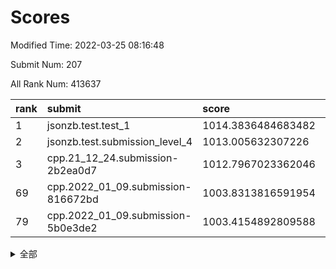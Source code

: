 # Scores

Modified Time: 2022-03-25 08:16:48

Submit Num: 207

All Rank Num: 413637

| rank |               submit               |       score        |       sigma        | pk_num |
| :--- | :--------------------------------- | :----------------- | :----------------- | :----- |
| 1    | jsonzb.test.test_1                 | 1014.3836484683482 | 0.8334894618049025 | 7996   |
| 2    | jsonzb.test.submission_level_4     | 1013.005632307226  | 0.7965967938164685 | 7995   |
| 3    | cpp.21_12_24.submission-2b2ea0d7   | 1012.7967023362046 | 0.7848693177395929 | 7994   |
| 69   | cpp.2022_01_09.submission-816672bd | 1003.8313816591954 | 0.7356781036292669 | 7993   |
| 79   | cpp.2022_01_09.submission-5b0e3de2 | 1003.4154892809588 | 0.7124580854394973 | 8000   |


<details>
<summary>全部</summary>

| rank |                 submit                 |       score        |       sigma        | pk_num |
| :--- | :------------------------------------- | :----------------- | :----------------- | :----- |
| 1    | jsonzb.test.test_1                     | 1014.3836484683482 | 0.8334894618049025 | 7996   |
| 2    | jsonzb.test.submission_level_4         | 1013.005632307226  | 0.7965967938164685 | 7995   |
| 3    | cpp.21_12_24.submission-2b2ea0d7       | 1012.7967023362046 | 0.7848693177395929 | 7994   |
| 4    | gobigger.level_3.submission_level_3_22 | 1011.664504047012  | 0.7659078529210553 | 7986   |
| 5    | gobigger.level_3.submission_level_3_11 | 1011.4610218733695 | 0.7649200962158881 | 7994   |
| 6    | gobigger.level_3.submission_level_3_40 | 1011.331306970044  | 0.7645495594591324 | 7993   |
| 7    | gobigger.level_3.submission_level_3_32 | 1011.1010163766159 | 0.7739692615337848 | 7993   |
| 8    | gobigger.level_3.submission_level_3_45 | 1011.0272474056509 | 0.7675340243888066 | 7988   |
| 9    | gobigger.level_3.submission_level_3_49 | 1010.963849576481  | 0.7443516868917311 | 7993   |
| 10   | gobigger.level_3.submission_level_3_23 | 1010.9207131026845 | 0.7781889460801114 | 7999   |
| 11   | gobigger.level_3.submission_level_3_30 | 1010.8566364695645 | 0.7804000058130844 | 7994   |
| 12   | gobigger.level_3.submission_level_3_15 | 1010.8116145652524 | 0.7680959598974383 | 7990   |
| 13   | gobigger.level_3.submission_level_3_34 | 1010.7122529493157 | 0.7526427276122648 | 7994   |
| 14   | gobigger.level_3.submission_level_3_3  | 1010.4696428535831 | 0.7749699525145234 | 7992   |
| 15   | gobigger.level_3.submission_level_3_25 | 1010.4124448185838 | 0.756113628479785  | 7993   |
| 16   | gobigger.level_3.submission_level_3_27 | 1010.3867700332963 | 0.7539788340768676 | 7996   |
| 17   | gobigger.level_3.submission_level_3_21 | 1010.3392415496095 | 0.7569116306469954 | 7990   |
| 18   | gobigger.level_3.submission_level_3_46 | 1010.2494171997541 | 0.7709777624455637 | 7996   |
| 19   | gobigger.level_3.submission_level_3_5  | 1010.1500352599492 | 0.7587972014797976 | 7996   |
| 20   | gobigger.level_3.submission_level_3_10 | 1010.1199908790677 | 0.7393244730663521 | 7995   |
| 21   | gobigger.level_3.submission_level_3_36 | 1010.082045022617  | 0.7746198276505193 | 7991   |
| 22   | gobigger.level_3.submission_level_3_7  | 1010.061579733036  | 0.7496767069911666 | 7997   |
| 23   | gobigger.level_3.submission_level_3_35 | 1010.0559197576056 | 0.7729987078318469 | 7991   |
| 24   | gobigger.level_3.submission_level_3_28 | 1010.0194424998133 | 0.7581664438107749 | 7994   |
| 25   | gobigger.level_3.submission_level_3_43 | 1010.0178042988374 | 0.750555031482325  | 7996   |
| 26   | gobigger.level_3.submission_level_3_16 | 1009.981952163691  | 0.754862624727971  | 7993   |
| 27   | gobigger.level_3.submission_level_3_4  | 1009.9684212939906 | 0.7634958941410238 | 7995   |
| 28   | gobigger.level_3.submission_level_3_13 | 1009.9145769769939 | 0.7479473785785681 | 7998   |
| 29   | gobigger.level_3.submission_level_3_24 | 1009.7174131336833 | 0.7374308448438542 | 7993   |
| 30   | gobigger.level_3.submission_level_3_8  | 1009.713508905521  | 0.7574236613030059 | 7997   |
| 31   | gobigger.level_3.submission_level_3_18 | 1009.6745901022688 | 0.7541456438066072 | 7993   |
| 32   | gobigger.level_3.submission_level_3_39 | 1009.6199893251858 | 0.7609506369859691 | 7992   |
| 33   | gobigger.level_3.submission_level_3_29 | 1009.4187337389561 | 0.752179722524478  | 7990   |
| 34   | gobigger.level_3.submission_level_3_44 | 1009.4081985387495 | 0.7693438569047416 | 7996   |
| 35   | gobigger.level_3.submission_level_3_37 | 1009.3591282617213 | 0.765942036297128  | 7990   |
| 36   | gobigger.level_3.submission_level_3_9  | 1009.3086918843134 | 0.7271117340712103 | 7992   |
| 37   | gobigger.level_3.submission_level_3_19 | 1009.2701159282736 | 0.7618443514996475 | 7990   |
| 38   | gobigger.level_3.submission_level_3_26 | 1009.2391819796372 | 0.7344042431500603 | 7988   |
| 39   | gobigger.level_3.submission_level_3_12 | 1009.1770668384638 | 0.7284753376833503 | 7998   |
| 40   | gobigger.level_3.submission_level_3_41 | 1009.0914359849518 | 0.750377758688894  | 7995   |
| 41   | gobigger.level_3.submission_level_3_31 | 1009.0707618231764 | 0.7468491687480362 | 7995   |
| 42   | gobigger.level_3.submission_level_3_14 | 1009.0130228585941 | 0.7449223725931627 | 7993   |
| 43   | gobigger.level_3.submission_level_3_47 | 1008.95765885396   | 0.7567167233343083 | 7994   |
| 44   | gobigger.level_3.submission_level_3_42 | 1008.9140188409237 | 0.7454560535496837 | 7995   |
| 45   | gobigger.level_3.submission_level_3_2  | 1008.9083925327154 | 0.7562069606807277 | 7995   |
| 46   | gobigger.level_3.submission_level_3_6  | 1008.6905059392991 | 0.7293587216718954 | 7993   |
| 47   | gobigger.level_3.submission_level_3_20 | 1008.6419330097757 | 0.733443841744045  | 7991   |
| 48   | gobigger.level_3.submission_level_3_48 | 1008.6111946843016 | 0.747997417275118  | 7993   |
| 49   | gobigger.level_3.submission_level_3_33 | 1008.6011052530237 | 0.7463187264254922 | 7996   |
| 50   | gobigger.level_3.submission_level_3_1  | 1008.5149257994786 | 0.7706431484532432 | 7989   |
| 51   | gobigger.level_3.submission_level_3_17 | 1008.4439709534154 | 0.7312041797176513 | 7995   |
| 52   | gobigger.level_3.submission_level_3_38 | 1007.6494315390029 | 0.7256014556960355 | 7993   |
| 53   | gobigger.level_3.submission_level_3_0  | 1007.4885339785714 | 0.7290966605906953 | 7995   |
| 54   | gobigger.level_1.submission_level_1_39 | 1004.5394369429785 | 0.734061666415166  | 7993   |
| 55   | gobigger.level_1.submission_level_1_2  | 1004.475175585914  | 0.7139398207508674 | 7990   |
| 56   | gobigger.level_1.submission_level_1_0  | 1004.4298018105123 | 0.712344636453135  | 7994   |
| 57   | gobigger.level_1.submission_level_1_14 | 1004.3762096277682 | 0.7217912609770595 | 7995   |
| 58   | gobigger.level_1.submission_level_1_49 | 1004.3621485998469 | 0.7073965459121299 | 7994   |
| 59   | gobigger.level_1.submission_level_1_8  | 1004.2977357296448 | 0.7214820974235947 | 8001   |
| 60   | gobigger.level_1.submission_level_1_23 | 1004.1697749381063 | 0.7140095615028196 | 7993   |
| 61   | gobigger.level_1.submission_level_1_36 | 1004.1170731563421 | 0.7258061235643909 | 7999   |
| 62   | gobigger.level_1.submission_level_1_12 | 1004.1026003558949 | 0.7192151334389775 | 7995   |
| 63   | gobigger.level_1.submission_level_1_47 | 1004.0875833231441 | 0.7129236665792456 | 7998   |
| 64   | gobigger.level_1.submission_level_1_6  | 1004.0189179936317 | 0.7135211063319289 | 7991   |
| 65   | gobigger.level_1.submission_level_1_44 | 1003.9780182491533 | 0.7193611341574981 | 7986   |
| 66   | gobigger.level_1.submission_level_1_34 | 1003.9337409168942 | 0.7080310611814636 | 7991   |
| 67   | gobigger.level_1.submission_level_1_19 | 1003.931483803584  | 0.7116118488994603 | 7990   |
| 68   | gobigger.level_1.submission_level_1_28 | 1003.8423560973051 | 0.7253880375211781 | 7992   |
| 69   | cpp.2022_01_09.submission-816672bd     | 1003.8313816591954 | 0.7356781036292669 | 7993   |
| 70   | gobigger.level_1.submission_level_1_16 | 1003.7621390578538 | 0.7111496629834553 | 7995   |
| 71   | gobigger.level_1.submission_level_1_45 | 1003.6131949531624 | 0.7175562913606722 | 7991   |
| 72   | gobigger.level_1.submission_level_1_10 | 1003.5972086293335 | 0.7189935451177121 | 7990   |
| 73   | gobigger.level_1.submission_level_1_29 | 1003.5956488477242 | 0.704778231343901  | 7999   |
| 74   | gobigger.level_1.submission_level_1_46 | 1003.5926186388915 | 0.7182622453883332 | 7992   |
| 75   | gobigger.level_1.submission_level_1_41 | 1003.5716330852855 | 0.7152706198517848 | 7992   |
| 76   | gobigger.level_1.submission_level_1_15 | 1003.5517566360655 | 0.7172344878961047 | 7988   |
| 77   | gobigger.level_1.submission_level_1_9  | 1003.5099834734178 | 0.7058145092661217 | 7994   |
| 78   | gobigger.level_1.submission_level_1_38 | 1003.4203574173392 | 0.7032505762305755 | 7992   |
| 79   | cpp.2022_01_09.submission-5b0e3de2     | 1003.4154892809588 | 0.7124580854394973 | 8000   |
| 80   | gobigger.level_1.submission_level_1_25 | 1003.4143991996744 | 0.7055174512822688 | 7994   |
| 81   | gobigger.level_1.submission_level_1_24 | 1003.354367199089  | 0.7147026414764123 | 7996   |
| 82   | gobigger.level_1.submission_level_1_4  | 1003.3530826160919 | 0.7018746796934897 | 7992   |
| 83   | gobigger.level_1.submission_level_1_32 | 1003.337144497048  | 0.7226069001774884 | 7994   |
| 84   | gobigger.level_1.submission_level_1_13 | 1003.3046649996179 | 0.7127017258121101 | 7988   |
| 85   | gobigger.level_1.submission_level_1_7  | 1003.2612424697164 | 0.707925632417632  | 7994   |
| 86   | gobigger.level_1.submission_level_1_26 | 1003.1714582087834 | 0.7203804235016168 | 7993   |
| 87   | gobigger.level_1.submission_level_1_37 | 1003.1279503965686 | 0.7085796705965579 | 7990   |
| 88   | gobigger.level_1.submission_level_1_3  | 1003.0926085205715 | 0.7175146270661771 | 7996   |
| 89   | gobigger.level_1.submission_level_1_1  | 1003.0909012313923 | 0.7074658021916539 | 7994   |
| 90   | gobigger.level_1.submission_level_1_30 | 1003.0455530643825 | 0.7132877647556071 | 7996   |
| 91   | gobigger.level_1.submission_level_1_42 | 1003.0300147390528 | 0.7237620145518985 | 7999   |
| 92   | gobigger.level_1.submission_level_1_22 | 1002.8943533057477 | 0.723681050873053  | 7992   |
| 93   | gobigger.level_1.submission_level_1_35 | 1002.8410069171642 | 0.710788302777115  | 7995   |
| 94   | gobigger.level_1.submission_level_1_5  | 1002.7491225771843 | 0.7075594292970335 | 7993   |
| 95   | gobigger.level_1.submission_level_1_20 | 1002.714848415404  | 0.7120682799421253 | 7993   |
| 96   | gobigger.level_1.submission_level_1_48 | 1002.7032946598605 | 0.7106562642079647 | 7996   |
| 97   | gobigger.level_1.submission_level_1_21 | 1002.6724845915902 | 0.7088553137662814 | 7992   |
| 98   | gobigger.level_1.submission_level_1_17 | 1002.6519628689787 | 0.7172656810305401 | 7993   |
| 99   | gobigger.level_1.submission_level_1_43 | 1002.6365858778602 | 0.7329423497955212 | 7991   |
| 100  | gobigger.level_1.submission_level_1_31 | 1002.6174484964833 | 0.7122782205900166 | 7990   |
| 101  | gobigger.level_1.submission_level_1_18 | 1002.5426324567536 | 0.7126055436996058 | 7993   |
| 102  | gobigger.level_1.submission_level_1_33 | 1002.4908335153037 | 0.7103822120980139 | 7991   |
| 103  | gobigger.level_1.submission_level_1_27 | 1002.4669326059943 | 0.7118209092381111 | 7999   |
| 104  | gobigger.level_1.submission_level_1_40 | 1002.2885169677347 | 0.7056499112109115 | 7988   |
| 105  | gobigger.level_1.submission_level_1_11 | 1002.2729282648686 | 0.7156468740182966 | 7991   |
| 106  | gobigger.random.submission_random_24   | 998.1446350382159  | 0.70075817824834   | 7988   |
| 107  | gobigger.random.submission_random_30   | 997.4567896658767  | 0.7044026103991269 | 7992   |
| 108  | gobigger.random.submission_random_31   | 997.0749209349004  | 0.7048232387120013 | 7990   |
| 109  | gobigger.random.submission_random_35   | 996.962687872914   | 0.7149596212299594 | 7996   |
| 110  | gobigger.random.submission_random_49   | 996.8921697835193  | 0.7140038708569512 | 7996   |
| 111  | gobigger.random.submission_random_14   | 996.8508546609389  | 0.719633050023249  | 7989   |
| 112  | gobigger.random.submission_random_19   | 996.8279750092667  | 0.7168482996673572 | 7994   |
| 113  | gobigger.random.submission_random_8    | 996.7969473724569  | 0.70382164153139   | 7995   |
| 114  | gobigger.random.submission_random_18   | 996.7968790163549  | 0.7131837655769372 | 7994   |
| 115  | gobigger.random.submission_random_20   | 996.7634439140114  | 0.7170503497358915 | 7994   |
| 116  | gobigger.random.submission_random_21   | 996.6584368127084  | 0.7078432018849677 | 7997   |
| 117  | gobigger.random.submission_random_13   | 996.6441576504014  | 0.7091465719953741 | 7996   |
| 118  | gobigger.random.submission_random_40   | 996.4955791082755  | 0.7202375991960849 | 7997   |
| 119  | gobigger.random.submission_random_23   | 996.4644243834307  | 0.7117346089916414 | 7996   |
| 120  | gobigger.random.submission_random_43   | 996.4378151096347  | 0.7016297886723095 | 7983   |
| 121  | gobigger.random.submission_random_45   | 996.4018534327613  | 0.7120181892867141 | 7996   |
| 122  | gobigger.random.submission_random_3    | 996.3731473552344  | 0.6985677150826478 | 7992   |
| 123  | gobigger.random.submission_random_12   | 996.3372058382027  | 0.6998378320896761 | 7991   |
| 124  | gobigger.random.submission_random_29   | 996.3339878536362  | 0.7157808773934562 | 7991   |
| 125  | gobigger.random.submission_random_11   | 996.3234905038333  | 0.704953448926356  | 7995   |
| 126  | gobigger.random.submission_random_2    | 996.3138706158383  | 0.7083388459338494 | 7992   |
| 127  | gobigger.random.submission_random_7    | 996.1960335923453  | 0.720410763543448  | 7992   |
| 128  | gobigger.random.submission_random_47   | 996.1464523336335  | 0.7166823972359909 | 7993   |
| 129  | gobigger.random.submission_random_15   | 996.0814777319413  | 0.7113489314299954 | 7991   |
| 130  | gobigger.random.submission_random_16   | 996.0424595847567  | 0.714317749141274  | 7998   |
| 131  | gobigger.random.submission_random_46   | 996.0397899983587  | 0.7155133149851801 | 7996   |
| 132  | gobigger.random.submission_random_41   | 996.0101304665767  | 0.7208060039209645 | 7990   |
| 133  | gobigger.random.submission_random_48   | 995.9926932849748  | 0.7057250845008384 | 7995   |
| 134  | gobigger.random.submission_random_5    | 995.9736914078735  | 0.7122261424213857 | 7991   |
| 135  | gobigger.random.submission_random_26   | 995.8905594795053  | 0.7055041035892091 | 7990   |
| 136  | gobigger.random.submission_random_4    | 995.8401312552375  | 0.7174074302873648 | 7994   |
| 137  | gobigger.random.submission_random_1    | 995.8015316949397  | 0.7053636644553242 | 7992   |
| 138  | gobigger.random.submission_random_39   | 995.6684243823831  | 0.728526915772733  | 7998   |
| 139  | gobigger.random.submission_random_27   | 995.6444991027392  | 0.7195302716224705 | 7992   |
| 140  | gobigger.random.submission_random_28   | 995.6372589920292  | 0.7175482519287796 | 7992   |
| 141  | gobigger.random.submission_random_42   | 995.6293415099603  | 0.7132329050764415 | 7993   |
| 142  | gobigger.random.submission_random_44   | 995.5455900601288  | 0.7163907064385663 | 7995   |
| 143  | gobigger.random.submission_random_37   | 995.5309180610452  | 0.7016349513798742 | 7994   |
| 144  | gobigger.random.submission_random_32   | 995.4645309332916  | 0.726432692545453  | 7995   |
| 145  | gobigger.random.submission_random_17   | 995.4159418608504  | 0.7123966558662311 | 7989   |
| 146  | gobigger.random.submission_random_38   | 995.254737656911   | 0.7205208229321507 | 7997   |
| 147  | gobigger.level_2.submission_level_2_6  | 995.18807063287    | 0.7322686387481812 | 7992   |
| 148  | gobigger.random.submission_random_36   | 995.1840174585687  | 0.7243216993404817 | 7992   |
| 149  | gobigger.random.submission_random_10   | 995.182233866818   | 0.7257476493558312 | 7996   |
| 150  | gobigger.random.submission_random_33   | 995.1031308305298  | 0.709150742818489  | 7989   |
| 151  | gobigger.random.submission_random_22   | 994.7453186609189  | 0.7081413186574387 | 7994   |
| 152  | gobigger.random.submission_random_9    | 994.7221248347962  | 0.7307295418276832 | 7991   |
| 153  | gobigger.random.submission_random_0    | 994.6851640600759  | 0.7213253452810212 | 7992   |
| 154  | gobigger.random.submission_random_25   | 994.6762666632284  | 0.7207142030072722 | 7993   |
| 155  | gobigger.random.submission_random_34   | 994.4844084875766  | 0.7236008318353608 | 7991   |
| 156  | gobigger.random.submission_random_6    | 994.3871988227953  | 0.7079626049529788 | 7992   |
| 157  | gobigger.level_2.submission_level_2_30 | 993.6412207637886  | 0.7277099107215168 | 7994   |
| 158  | gobigger.level_2.submission_level_2_8  | 993.5526281675425  | 0.727165534289233  | 7993   |
| 159  | gobigger.level_2.submission_level_2_48 | 993.2512571230737  | 0.7438466558734795 | 7995   |
| 160  | gobigger.level_2.submission_level_2_49 | 993.2255979582336  | 0.7305702721074302 | 7990   |
| 161  | gobigger.level_2.submission_level_2_22 | 993.1436505991909  | 0.7497513609183237 | 7993   |
| 162  | gobigger.level_2.submission_level_2_21 | 993.121826492512   | 0.7369358192970893 | 7994   |
| 163  | gobigger.level_2.submission_level_2_23 | 993.1104300162643  | 0.7360041418652117 | 7993   |
| 164  | gobigger.level_2.submission_level_2_4  | 993.1095173883112  | 0.7278277459155941 | 7992   |
| 165  | gobigger.level_2.submission_level_2_41 | 992.9614065436434  | 0.7303824063509035 | 7993   |
| 166  | gobigger.level_2.submission_level_2_26 | 992.9545918415462  | 0.7440364943846108 | 7989   |
| 167  | gobigger.level_2.submission_level_2_32 | 992.886738795085   | 0.727598024931902  | 7990   |
| 168  | gobigger.level_2.submission_level_2_47 | 992.8832867791963  | 0.7431356581979894 | 7994   |
| 169  | gobigger.level_2.submission_level_2_20 | 992.8229225761403  | 0.7456884490756023 | 7993   |
| 170  | gobigger.level_2.submission_level_2_18 | 992.7994670020372  | 0.7548044616056175 | 7993   |
| 171  | gobigger.level_2.submission_level_2_42 | 992.780376334175   | 0.7627126205682623 | 7995   |
| 172  | gobigger.level_2.submission_level_2_5  | 992.7139578680404  | 0.7370198102200537 | 7993   |
| 173  | gobigger.level_2.submission_level_2_45 | 992.4876833463649  | 0.7459401718761712 | 7993   |
| 174  | gobigger.level_2.submission_level_2_1  | 992.477913307409   | 0.7517748016416156 | 7995   |
| 175  | gobigger.level_2.submission_level_2_19 | 992.4754461048221  | 0.7428417890700214 | 7993   |
| 176  | gobigger.level_2.submission_level_2_2  | 992.2975145230452  | 0.7564941789934869 | 7990   |
| 177  | gobigger.level_2.submission_level_2_31 | 992.2777495431232  | 0.7375369953169917 | 7993   |
| 178  | gobigger.level_2.submission_level_2_33 | 992.1651747649371  | 0.7517137730637136 | 7986   |
| 179  | gobigger.level_2.submission_level_2_24 | 992.1404806135569  | 0.748348202034735  | 7994   |
| 180  | gobigger.level_2.submission_level_2_27 | 992.131635712785   | 0.7601685999907591 | 7993   |
| 181  | gobigger.level_2.submission_level_2_9  | 992.1299103926028  | 0.7473786388039791 | 7991   |
| 182  | gobigger.level_2.submission_level_2_29 | 992.1058109819302  | 0.7494541059932434 | 7994   |
| 183  | gobigger.level_2.submission_level_2_38 | 992.0336232358522  | 0.7434369438937156 | 7993   |
| 184  | gobigger.level_2.submission_level_2_39 | 991.9314844580628  | 0.7591756057074716 | 7987   |
| 185  | gobigger.level_2.submission_level_2_10 | 991.9183729030524  | 0.7463947592767902 | 7991   |
| 186  | gobigger.level_2.submission_level_2_37 | 991.8486020464105  | 0.7440463244932282 | 7988   |
| 187  | gobigger.level_2.submission_level_2_13 | 991.814784079801   | 0.7383457411692413 | 7999   |
| 188  | gobigger.level_2.submission_level_2_43 | 991.779788548594   | 0.7409724374648232 | 7991   |
| 189  | gobigger.level_2.submission_level_2_7  | 991.7684332450226  | 0.7790072670965289 | 7986   |
| 190  | gobigger.level_2.submission_level_2_35 | 991.732804828965   | 0.751336726540975  | 7992   |
| 191  | gobigger.level_2.submission_level_2_44 | 991.6917138632255  | 0.7661892284654179 | 7994   |
| 192  | gobigger.level_2.submission_level_2_15 | 991.5814818627911  | 0.7374634372421373 | 7986   |
| 193  | gobigger.level_2.submission_level_2_16 | 991.5744883252695  | 0.7403591032698297 | 8002   |
| 194  | gobigger.level_2.submission_level_2_28 | 991.568667604011   | 0.7441485928177465 | 7990   |
| 195  | gobigger.level_2.submission_level_2_14 | 991.5610506242906  | 0.7712054905108854 | 7995   |
| 196  | gobigger.level_2.submission_level_2_36 | 991.5509633345779  | 0.759678735026422  | 7989   |
| 197  | gobigger.level_2.submission_level_2_46 | 991.4870972648628  | 0.7732402352281907 | 7994   |
| 198  | gobigger.level_2.submission_level_2_17 | 991.4852417189828  | 0.7484745842404413 | 7991   |
| 199  | gobigger.level_2.submission_level_2_12 | 991.4437184883229  | 0.7508839056638427 | 7988   |
| 200  | gobigger.level_2.submission_level_2_34 | 991.329345325204   | 0.7512407482718714 | 7992   |
| 201  | gobigger.level_2.submission_level_2_3  | 991.2493280377057  | 0.7518450486547499 | 7996   |
| 202  | gobigger.level_2.submission_level_2_40 | 991.2436901339238  | 0.7462069934815994 | 7994   |
| 203  | gobigger.level_2.submission_level_2_0  | 991.2183659291452  | 0.7653706693303812 | 7994   |
| 204  | gobigger.level_2.submission_level_2_25 | 991.1626811580652  | 0.7560529208169514 | 7994   |
| 205  | gobigger.level_2.submission_level_2_11 | 990.725831401717   | 0.7465660117274504 | 7993   |
| 206  | gobigger.none.submission_none_0        | 979.8435280316904  | 1.2316868279349245 | 7992   |
| 207  | gobigger.none.submission_none_1        | 975.7766492144493  | 1.5155552750699672 | 7987   |

</details>